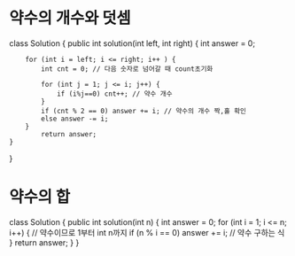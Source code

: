# 약수의 개수와 덧셈

class Solution {
    public int solution(int left, int right) {
        int answer = 0;

        for (int i = left; i <= right; i++ ) {
            int cnt = 0; // 다음 숫자로 넘어갈 때 count초기화

            for (int j = 1; j <= i; j++) {
                if (i%j==0) cnt++; // 약수 개수
            }
            if (cnt % 2 == 0) answer += i; // 약수의 개수 짝,홀 확인
            else answer -= i;
        }
            return answer;
    }
}

# 약수의 합

  class Solution {
      public int solution(int n) {
          int answer = 0;
           for (int i = 1; i <= n; i++) { // 약수이므로 1부터 int n까지
              if (n % i == 0) answer += i;  // 약수 구하는 식
          }
          return answer;
      }
  }
